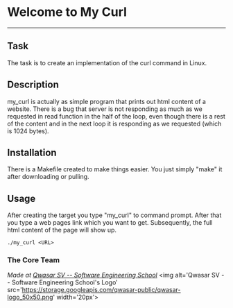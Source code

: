 # Welcome to My Curl
***

## Task
The task is to create an implementation of the curl command in Linux.

## Description
my_curl is actually as simple program that prints out html content of a website.
There is a bug that server is not responding as much as we requested in read function in the half of the loop, 
even though there is a rest of the content and in the next loop it is responding as we requested (which is 1024 bytes).

## Installation
There is a Makefile created to make things easier. You just simply "make" it after downloading or pulling.

## Usage
After creating the target you type "my_curl" to command prompt.
After that you type a web pages link which you want to get.
Subsequently, the full html content of the page will show up.
```
./my_curl <URL>
```

### The Core Team


<span><i>Made at <a href='https://qwasar.io'>Qwasar SV -- Software Engineering School</a></i></span>
<span><img alt='Qwasar SV -- Software Engineering School's Logo' src='https://storage.googleapis.com/qwasar-public/qwasar-logo_50x50.png' width='20px'></span>
